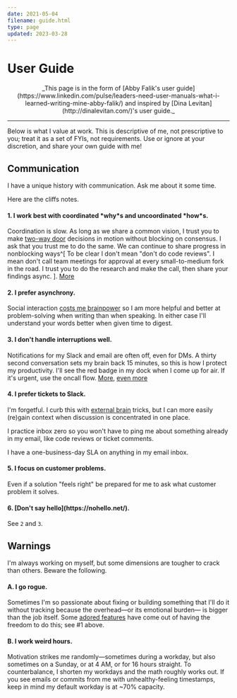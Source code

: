 ```yaml
---
date: 2021-05-04
filename: guide.html
type: page
updated: 2023-03-28
---
```


# User Guide

<center>
_This page is in the form of [Abby Falik's user
guide](https://www.linkedin.com/pulse/leaders-need-user-manuals-what-i-learned-writing-mine-abby-falik/)
and inspired by [Dina Levitan](http://dinalevitan.com/)'s user guide._
</center>

---

Below is what I value at work. This is descriptive of me, not
prescriptive to you; treat it as a set of FYIs, not requirements. Use or ignore
at your discretion, and share your own guide with me!

## Communication

<!-- Commenting because I like this idea, but it just doesn't belong here. Maybe somewhere else.
   **Succinct**: The more people expected to read what I'm writing, the higher the
   cost/benefit of spending time honing it. For widespread pieces, 90% of my
   time is editing. [More](http://www.paulgraham.com/simply.html), [even
   more](http://www.paulgraham.com/useful.html)
-->

I have a unique history with communication.
Ask me about it some time.

Here are the cliffs notes.

<h4>1. I work best with coordinated *why*s and uncoordinated *how*s.</h4>

Coordination is slow. As long as we share a common vision,
I trust you to make
[two-way door](https://shit.management/one-way-and-two-way-door-decisions/)
decisions in motion without blocking on consensus.
I ask that you trust me to do the same.
We can continue to share progress in nonblocking ways^[
To be clear I don't mean "don't do code reviews".
I mean don't call team meetings for approval at every small-to-medium fork in the road.
I trust you to do the research and make the call, then share your findings async.
].
[More](https://communitywiki.org/wiki/DoOcracy)

<h4>2. I prefer asynchrony.</h4>

Social interaction [costs me brainpower](autism.html#masking)
so I am more helpful and better at problem-solving when writing than when speaking.
In either case I'll understand your words better when given time to digest.

<h4>3. I don't handle interruptions well.</h4>

Notifications for my Slack and email are often off, even for DMs.
A thirty second conversation sets my brain back 15 minutes, so this is how I protect my productivity.
I'll see the red badge in my dock when I come up for air.
If it's urgent, use the oncall flow.
[More](img/guide-programmerinterrupted.png),
[even more](http://www.paulgraham.com/makersschedule.html)

<h4>4. I prefer tickets to Slack.</h4>

I'm forgetful.
I curb this with
[external brain](<https://en.wikipedia.org/wiki/External_memory_(psychology)>) tricks,
but I can more easily (re)gain context when discussion is concentrated in one place.

I practice inbox zero so you won't have to ping me about something already in my email,
like code reviews or ticket comments.

I have a one-business-day SLA on anything in my email inbox.

<h4>5. I focus on customer problems.</h4>

Even if a solution "feels right" be prepared for me to ask what customer problem it solves.

<h4>6. [Don't say hello](https://nohello.net/).</h4>

See `2` and `3`.

## Warnings

I'm always working on myself, but some dimensions are tougher to crack than others. Beware the following.

<h4>A. I go rogue.</h4>

Sometimes I'm so passionate about fixing or building something that
I'll do it without tracking because the overhead—or its emotional burden—
is bigger than the job itself.
Some
[adored features](https://twitter.com/search?q=https%3A%2F%2Ftwitter.com%2Fglcls%2Fstatus%2F720689621466619904&src=typed_query)
have come out of having the freedom to do this;
see #1 above.

<h4>B. I work weird hours.</h4>

Motivation strikes me randomly—sometimes during a workday,
but also sometimes on a Sunday, or at 4 AM, or for 16 hours straight.
To counterbalance, I shorten my workdays and the math roughly works out.
If you see emails or commits from me with unhealthy-feeling timestamps,
keep in mind my default workday is at ~70% capacity.
